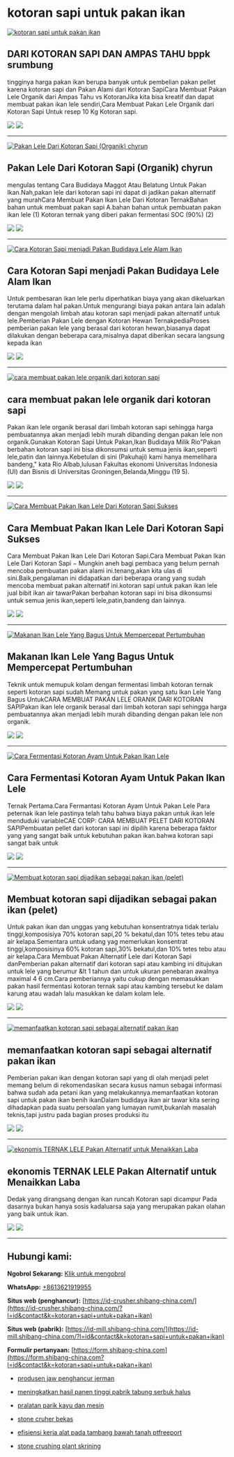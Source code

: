 # kotoran sapi untuk pakan ikan

<a href="https://swt.shibang-china.com/?l=id&img&k=kotoran+sapi+untuk+pakan+ikan" target="_blank">![kotoran sapi untuk pakan ikan](http://static.shibang-china.com/all-800x300/691.jpg)</a>

## DARI KOTORAN SAPI DAN AMPAS TAHU bppk srumbung
tingginya harga pakan ikan berupa banyak untuk pembelian pakan pellet karena kotoran sapi dan Pakan Alami dari Kotoran SapiCara Membuat Pakan Lele Organik dari Ampas Tahu vs KotoranJika kita bisa kreatif dan dapat membuat pakan ikan lele sendiri,Cara Membuat Pakan Lele Organik dari Kotoran Sapi Untuk resep 10 Kg Kotoran sapi.


<a href="https://whatsapp.shibangsoft.com/WhatsApp.php" target="_blank" title="WhatsApp">![](http://static.shibang-china.com/icon/whatsapp.png)</a> <a href="https://swt.shibang-china.com/?l=id&icon&k=kotoran+sapi+untuk+pakan+ikan" target="_blank">![](http://static.shibang-china.com/icon/chat-id.png)</a>

---

<a href="https://swt.shibang-china.com/?l=id&img&k=kotoran+sapi+untuk+pakan+ikan" target="_blank">![Pakan Lele Dari Kotoran Sapi (Organik) chyrun](http://static.shibang-china.com/all-800x300/1289.jpg)</a>

## Pakan Lele Dari Kotoran Sapi (Organik) chyrun
mengulas tentang Cara Budidaya Maggot Atau Belatung Untuk Pakan Ikan.Nah,pakan lele dari kotoran sapi ini dapat di jadikan pakan alternatif yang murahCara Membuat Pakan Ikan Lele Dari Kotoran TernakBahan bahan untuk membuat pakan sapi A.bahan bahan untuk pembuatan pakan ikan lele (1) Kotoran ternak yang diberi pakan fermentasi SOC (90%) (2)


<a href="https://whatsapp.shibangsoft.com/WhatsApp.php" target="_blank" title="WhatsApp">![](http://static.shibang-china.com/icon/whatsapp.png)</a> <a href="https://swt.shibang-china.com/?l=id&icon&k=kotoran+sapi+untuk+pakan+ikan" target="_blank">![](http://static.shibang-china.com/icon/chat-id.png)</a>

---

<a href="https://swt.shibang-china.com/?l=id&img&k=kotoran+sapi+untuk+pakan+ikan" target="_blank">![Cara Kotoran Sapi menjadi Pakan Budidaya Lele Alam Ikan](http://static.shibang-china.com/all-800x300/611.jpg)</a>

## Cara Kotoran Sapi menjadi Pakan Budidaya Lele Alam Ikan
Untuk pembesaran ikan lele perlu diperhatikan biaya yang akan dikeluarkan terutama dalam hal pakan.Untuk mengurangi biaya pakan antara lain adalah dengan mengolah limbah atau kotoran sapi menjadi pakan alternatif untuk lele.Pemberian Pakan Lele dengan Kotoran Hewan TernakpediaProses pemberian pakan lele yang berasal dari kotoran hewan,biasanya dapat dilakukan dengan beberapa cara,misalnya dapat diberikan secara langsung kepada ikan


<a href="https://whatsapp.shibangsoft.com/WhatsApp.php" target="_blank" title="WhatsApp">![](http://static.shibang-china.com/icon/whatsapp.png)</a> <a href="https://swt.shibang-china.com/?l=id&icon&k=kotoran+sapi+untuk+pakan+ikan" target="_blank">![](http://static.shibang-china.com/icon/chat-id.png)</a>

---

<a href="https://swt.shibang-china.com/?l=id&img&k=kotoran+sapi+untuk+pakan+ikan" target="_blank">![cara membuat pakan lele organik dari kotoran sapi](http://static.shibang-china.com/all-800x300/8.jpg)</a>

## cara membuat pakan lele organik dari kotoran sapi
Pakan ikan lele organik berasal dari limbah kotoran sapi sehingga harga pembuatannya akan menjadi lebih murah dibanding dengan pakan lele non organik.Gunakan Kotoran Sapi Untuk Pakan,Ikan Budidaya Milik Rio"Pakan berbahan kotoran sapi ini bisa dikonsumsi untuk semua jenis ikan,seperti lele,patin dan lainnya.Kebetulan di sini (Pakuhaji) kami hanya memelihara bandeng," kata Rio Albab,lulusan Fakultas ekonomi Universitas Indonesia (UI) dan Bisnis di Universitas Groningen,Belanda,Minggu (19 5).


<a href="https://whatsapp.shibangsoft.com/WhatsApp.php" target="_blank" title="WhatsApp">![](http://static.shibang-china.com/icon/whatsapp.png)</a> <a href="https://swt.shibang-china.com/?l=id&icon&k=kotoran+sapi+untuk+pakan+ikan" target="_blank">![](http://static.shibang-china.com/icon/chat-id.png)</a>

---

<a href="https://swt.shibang-china.com/?l=id&img&k=kotoran+sapi+untuk+pakan+ikan" target="_blank">![Cara Membuat Pakan Ikan Lele Dari Kotoran Sapi Sukses](http://static.shibang-china.com/all-800x300/712.jpg)</a>

## Cara Membuat Pakan Ikan Lele Dari Kotoran Sapi Sukses
Cara Membuat Pakan Ikan Lele Dari Kotoran Sapi.Cara Membuat Pakan Ikan Lele Dari Kotoran Sapi − Mungkin aneh bagi pembaca yang belum pernah mencoba pembuatan pakan alami ini.tenang,akan kita ulas di sini.Baik,pengalaman ini didapatkan dari beberapa orang yang sudah mencoba membuat pakan alternatif ini.kotoran sapi untuk pakan ikan lele jual bibit ikan air tawarPakan berbahan kotoran sapi ini bisa dikonsumsi untuk semua jenis ikan,seperti lele,patin,bandeng dan lainnya.


<a href="https://whatsapp.shibangsoft.com/WhatsApp.php" target="_blank" title="WhatsApp">![](http://static.shibang-china.com/icon/whatsapp.png)</a> <a href="https://swt.shibang-china.com/?l=id&icon&k=kotoran+sapi+untuk+pakan+ikan" target="_blank">![](http://static.shibang-china.com/icon/chat-id.png)</a>

---

<a href="https://swt.shibang-china.com/?l=id&img&k=kotoran+sapi+untuk+pakan+ikan" target="_blank">![Makanan Ikan Lele Yang Bagus Untuk Mempercepat Pertumbuhan](http://static.shibang-china.com/all-800x300/936.jpg)</a>

## Makanan Ikan Lele Yang Bagus Untuk Mempercepat Pertumbuhan
Teknik untuk memupuk kolam dengan fermentasi limbah kotoran ternak seperti kotoran sapi sudah Memang untuk pakan yang satu Ikan Lele Yang Bagus UntukCARA MEMBUAT PAKAN LELE ORANIK DARI KOTORAN SAPIPakan ikan lele organik berasal dari limbah kotoran sapi sehingga harga pembuatannya akan menjadi lebih murah dibanding dengan pakan lele non organik.


<a href="https://whatsapp.shibangsoft.com/WhatsApp.php" target="_blank" title="WhatsApp">![](http://static.shibang-china.com/icon/whatsapp.png)</a> <a href="https://swt.shibang-china.com/?l=id&icon&k=kotoran+sapi+untuk+pakan+ikan" target="_blank">![](http://static.shibang-china.com/icon/chat-id.png)</a>

---

<a href="https://swt.shibang-china.com/?l=id&img&k=kotoran+sapi+untuk+pakan+ikan" target="_blank">![Cara Fermentasi Kotoran Ayam Untuk Pakan Ikan Lele](http://static.shibang-china.com/all-800x300/1300.jpg)</a>

## Cara Fermentasi Kotoran Ayam Untuk Pakan Ikan Lele
Ternak Pertama.Cara Fermantasi Kotoran Ayam Untuk Pakan Lele Para peternak ikan lele pastinya telah tahu bahwa biaya pakan untuk ikan lele menduduki variableCAE CORP: CARA MEMBUAT PELET DARI KOTORAN SAPIPembuatan pellet dari kotoran sapi ini dipilih karena beberapa faktor yang yang sangat baik untuk kebutuhan pakan ikan.bahwa kotoran sapi sangat baik untuk


<a href="https://whatsapp.shibangsoft.com/WhatsApp.php" target="_blank" title="WhatsApp">![](http://static.shibang-china.com/icon/whatsapp.png)</a> <a href="https://swt.shibang-china.com/?l=id&icon&k=kotoran+sapi+untuk+pakan+ikan" target="_blank">![](http://static.shibang-china.com/icon/chat-id.png)</a>

---

<a href="https://swt.shibang-china.com/?l=id&img&k=kotoran+sapi+untuk+pakan+ikan" target="_blank">![Membuat kotoran sapi dijadikan sebagai pakan ikan (pelet)](http://static.shibang-china.com/all-800x300/1473.jpg)</a>

## Membuat kotoran sapi dijadikan sebagai pakan ikan (pelet)
Untuk pakan ikan dan unggas yang kebutuhan konsentratnya tidak terlalu tinggi,komposisiya 70% kotoran sapi,20 % bekatul,dan 10% tetes tebu atau air kelapa.Sementara untuk udang yag memerlukan konsentrat tinggi,komposisinya 60% kotoran sapi,30% bekatul,dan 10% tetes tebu atau air kelapa.Cara Membuat Pakan Alternatif Lele dari Kotoran Sapi danPemberian pakan alternatif dari kotoran sapi atau kambing ini ditujukan untuk lele yang berumur &lt 1 tahun dan untuk ukuran penebaran awalnya maximal 4 6 cm.Cara pemberiannya yaitu cukup dengan memasukkan pakan hasil fermentasi kotoran ternak sapi atau kambing tersebut ke dalam karung atau wadah lalu masukkan ke dalam kolam lele.


<a href="https://whatsapp.shibangsoft.com/WhatsApp.php" target="_blank" title="WhatsApp">![](http://static.shibang-china.com/icon/whatsapp.png)</a> <a href="https://swt.shibang-china.com/?l=id&icon&k=kotoran+sapi+untuk+pakan+ikan" target="_blank">![](http://static.shibang-china.com/icon/chat-id.png)</a>

---

<a href="https://swt.shibang-china.com/?l=id&img&k=kotoran+sapi+untuk+pakan+ikan" target="_blank">![memanfaatkan kotoran sapi sebagai alternatif pakan ikan](http://static.shibang-china.com/all-800x300/973.jpg)</a>

## memanfaatkan kotoran sapi sebagai alternatif pakan ikan
Pemberian pakan ikan dengan kotoran sapi yang di olah menjadi pelet memang belum di rekomendasikan secara kusus namun sebagai informasi bahwa sudah ada petani ikan yang melakukannya.memanfaatkan kotoran sapi untuk pakan ikan benih ikanDalam budidaya ikan air tawar kita sering dihadapkan pada suatu persoalan yang lumayan rumit,bukanlah masalah teknis,tapi justru pada bagian proses produksi itu


<a href="https://whatsapp.shibangsoft.com/WhatsApp.php" target="_blank" title="WhatsApp">![](http://static.shibang-china.com/icon/whatsapp.png)</a> <a href="https://swt.shibang-china.com/?l=id&icon&k=kotoran+sapi+untuk+pakan+ikan" target="_blank">![](http://static.shibang-china.com/icon/chat-id.png)</a>

---

<a href="https://swt.shibang-china.com/?l=id&img&k=kotoran+sapi+untuk+pakan+ikan" target="_blank">![ekonomis TERNAK LELE Pakan Alternatif untuk Menaikkan Laba](http://static.shibang-china.com/all-800x300/1197.jpg)</a>

## ekonomis TERNAK LELE Pakan Alternatif untuk Menaikkan Laba
Dedak yang dirangsang dengan ikan runcah Kotoran sapi dicampur Pada dasarnya bukan hanya sosis kadaluarsa saja yang merupakan pakan olahan yang baik untuk ikan.

<a href="https://whatsapp.shibangsoft.com/WhatsApp.php" target="_blank" title="WhatsApp">![](http://static.shibang-china.com/icon/whatsapp.png)</a> <a href="https://swt.shibang-china.com/?l=id&icon&k=kotoran+sapi+untuk+pakan+ikan" target="_blank">![](http://static.shibang-china.com/icon/chat-id.png)</a>

---
## Hubungi kami:

**Ngobrol Sekarang:** [Klik untuk mengobrol](https://swt.shibang-china.com?l=id&contact&k=kotoran+sapi+untuk+pakan+ikan)

**WhatsApp:**  [+8613621919955](https://whatsapp.shibangsoft.com/WhatsApp.php)

**Situs web (penghancur):** [https://id-crusher.shibang-china.com/](https://id-crusher.shibang-china.com/?l=id&contact&k=kotoran+sapi+untuk+pakan+ikan)

**Situs web (pabrik):** [https://id-mill.shibang-china.com/](https://id-mill.shibang-china.com/?l=id&contact&k=kotoran+sapi+untuk+pakan+ikan)

**Formulir pertanyaan:** [https://form.shibang-china.com](https://form.shibang-china.com?l=id&contact&k=kotoran+sapi+untuk+pakan+ikan)

* [produsen jaw penghancur jerman](../38/produsen%20jaw%20penghancur%20jerman.md)

* [meningkatkan hasil panen tinggi pabrik tabung serbuk halus](../33/meningkatkan%20hasil%20panen%20tinggi%20pabrik%20tabung%20serbuk%20halus.md)

* [pralatan parik kayu dan mesin](../40/pralatan%20parik%20kayu%20dan%20mesin.md)

* [stone cruher bekas](../38/stone%20cruher%20bekas.md)

* [efisiensi kerja alat pada tambang bawah tanah ptfreeport](../33/efisiensi%20kerja%20alat%20pada%20tambang%20bawah%20tanah%20ptfreeport.md)

* [stone crushing plant skrining](../31/stone%20crushing%20plant%20skrining.md)